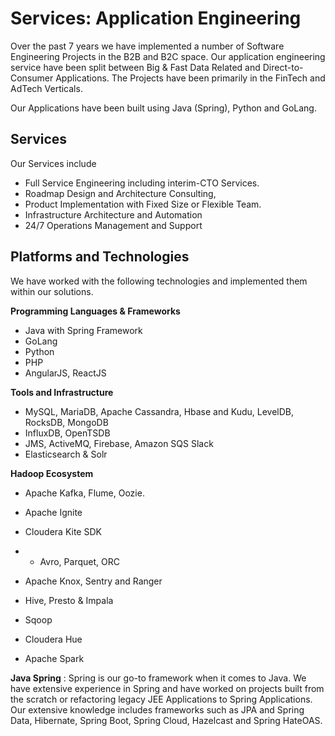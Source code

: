 # Services: Application Engineering

Over the past 7 years we have implemented a number of Software Engineering Projects in the B2B and B2C space. Our application engineering service have been split between Big & Fast Data Related and Direct-to-Consumer Applications. The Projects have been primarily in the FinTech and AdTech Verticals.

Our Applications have been built using Java \(Spring\), Python and GoLang.

## Services

Our Services include

* Full Service Engineering including interim-CTO Services.
* Roadmap Design and Architecture Consulting, 
* Product Implementation with Fixed Size or Flexible Team.
* Infrastructure Architecture and Automation
* 24/7 Operations Management and Support

## Platforms and Technologies

We have worked with the following technologies and implemented them within our solutions.

**Programming Languages & Frameworks**

* Java with Spring Framework
* GoLang
* Python
* PHP
* AngularJS, ReactJS

**Tools and Infrastructure**

* MySQL, MariaDB, Apache Cassandra, Hbase and Kudu, LevelDB, RocksDB, MongoDB
* InfluxDB, OpenTSDB
* JMS, ActiveMQ, Firebase, Amazon SQS Slack
* Elasticsearch & Solr

**Hadoop Ecosystem**

* Apache Kafka, Flume, Oozie.
* Apache Ignite
* Cloudera Kite SDK

* * Avro, Parquet, ORC
* Apache Knox, Sentry and Ranger
* Hive, Presto & Impala
* Sqoop 
* Cloudera Hue
* Apache Spark

**Java Spring** : Spring is our go-to framework when it comes to Java. We have extensive experience in Spring and have worked on projects built from the scratch or refactoring legacy JEE Applications to Spring Applications. Our extensive knowledge includes frameworks such as JPA and Spring Data, Hibernate, Spring Boot, Spring Cloud, Hazelcast and Spring HateOAS.

